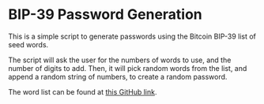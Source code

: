 # BIP-39 Password Generation

This is a simple script to generate passwords using the Bitcoin BIP-39 list of seed words.

The script will ask the user for the numbers of words to use, and the number of digits to add. Then, it will pick random words from the list, and append a random string of numbers, to create a random password.

The word list can be found at [this GitHub link](https://raw.githubusercontent.com/bitcoin/bips/refs/heads/master/bip-0039/english.txt).
